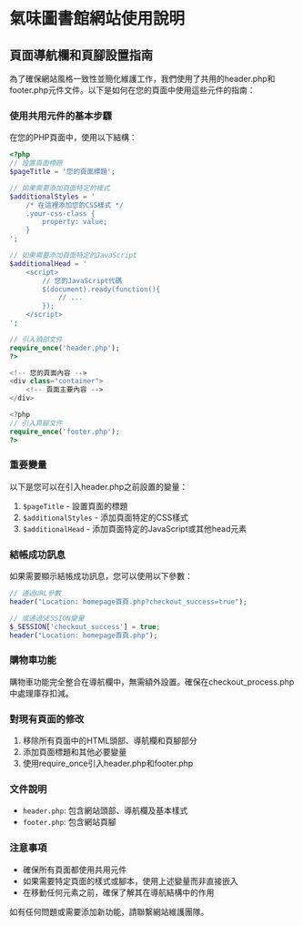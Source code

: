 # 氣味圖書館網站使用說明

## 頁面導航欄和頁腳設置指南

為了確保網站風格一致性並簡化維護工作，我們使用了共用的header.php和footer.php元件文件。以下是如何在您的頁面中使用這些元件的指南：

### 使用共用元件的基本步驟

在您的PHP頁面中，使用以下結構：

```php
<?php 
// 設置頁面標題
$pageTitle = '您的頁面標題';

// 如果需要添加頁面特定的樣式
$additionalStyles = '
    /* 在這裡添加您的CSS樣式 */
    .your-css-class {
        property: value;
    }
';

// 如果需要添加頁面特定的JavaScript
$additionalHead = '
    <script>
        // 您的JavaScript代碼
        $(document).ready(function(){
            // ...
        });
    </script>
';

// 引入頭部文件
require_once('header.php'); 
?>

<!-- 您的頁面內容 -->
<div class="container">
    <!-- 頁面主要內容 -->
</div>

<?php 
// 引入頁腳文件
require_once('footer.php'); 
?>
```

### 重要變量

以下是您可以在引入header.php之前設置的變量：

1. `$pageTitle` - 設置頁面的標題
2. `$additionalStyles` - 添加頁面特定的CSS樣式
3. `$additionalHead` - 添加頁面特定的JavaScript或其他head元素

### 結帳成功訊息

如果需要顯示結帳成功訊息，您可以使用以下參數：

```php
// 通過URL參數
header("Location: homepage首頁.php?checkout_success=true");

// 或通過SESSION變量
$_SESSION['checkout_success'] = true;
header("Location: homepage首頁.php");
```

### 購物車功能

購物車功能完全整合在導航欄中，無需額外設置。確保在checkout_process.php中處理庫存扣減。

### 對現有頁面的修改

1. 移除所有頁面中的HTML頭部、導航欄和頁腳部分
2. 添加頁面標題和其他必要變量
3. 使用require_once引入header.php和footer.php

### 文件說明

- `header.php`: 包含網站頭部、導航欄及基本樣式
- `footer.php`: 包含網站頁腳

### 注意事項

- 確保所有頁面都使用共用元件
- 如果需要特定頁面的樣式或腳本，使用上述變量而非直接嵌入
- 在移動任何元素之前，確保了解其在導航結構中的作用

如有任何問題或需要添加新功能，請聯繫網站維護團隊。 